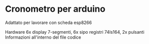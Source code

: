 # Cronometro per arduino
Adattato per lavorare con scheda esp8266

Hardware 6x display 7-segmenti, 6x sipo registri 74ls164, 2x pulsanti
Informazioni all'interno del file codice
